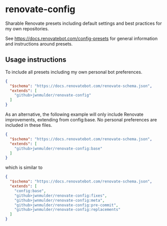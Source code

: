# renovate-config

Sharable Renovate presets including default settings and best practices for my own repositories.

See <https://docs.renovatebot.com/config-presets> for general information and instructions around presets.

## Usage instructions

To include all presets including my own personal bot preferences.

```json
{
  "$schema": "https://docs.renovatebot.com/renovate-schema.json",
  "extends": [
    "github>jwnmulder/renovate-config"
  ]
}
```

As an alternative, the following example will only include Renovate improvements, extending from config:base. No personal preferences are included in these files.

```json
{
  "$schema": "https://docs.renovatebot.com/renovate-schema.json",
  "extends": [
    "github>jwnmulder/renovate-config:base"
  ]
}
```

which is similar to

```json
{
  "$schema": "https://docs.renovatebot.com/renovate-schema.json",
  "extends": [
    "config:base",
    "github>jwnmulder/renovate-config:fixes",
    "github>jwnmulder/renovate-config:meta",
    "github>jwnmulder/renovate-config:pre-commit",
    "github>jwnmulder/renovate-config:replacements"
  ]
}
```
